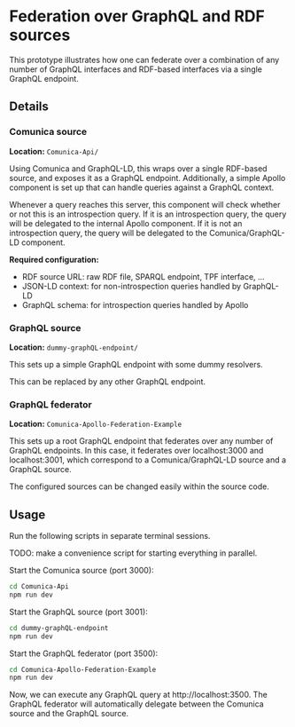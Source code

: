 # Federation over GraphQL and RDF sources

This prototype illustrates how one can federate over a combination
of any number of GraphQL interfaces and RDF-based interfaces via a single GraphQL endpoint.

## Details

### Comunica source

**Location:** `Comunica-Api/`

Using Comunica and GraphQL-LD, this wraps over a single RDF-based source, and exposes it as a GraphQL endpoint.
Additionally, a simple Apollo component is set up that can handle queries against a GraphQL context.

Whenever a query reaches this server, this component will check whether or not this is an introspection query.
If it is an introspection query, the query will be delegated to the internal Apollo component.
If it is not an introspection query, the query will be delegated to the Comunica/GraphQL-LD component.

**Required configuration:**
* RDF source URL: raw RDF file, SPARQL endpoint, TPF interface, ...
* JSON-LD context: for non-introspection queries handled by GraphQL-LD
* GraphQL schema: for introspection queries handled by Apollo

### GraphQL source

**Location:** `dummy-graphQL-endpoint/`

This sets up a simple GraphQL endpoint with some dummy resolvers.

This can be replaced by any other GraphQL endpoint.

### GraphQL federator

**Location:** `Comunica-Apollo-Federation-Example`

This sets up a root GraphQL endpoint that federates over any number of GraphQL endpoints.
In this case, it federates over localhost:3000 and localhost:3001,
which correspond to a Comunica/GraphQL-LD source and a GraphQL source.

The configured sources can be changed easily within the source code.

## Usage

Run the following scripts in separate terminal sessions.

TODO: make a convenience script for starting everything in parallel.

Start the Comunica source (port 3000):
```bash
cd Comunica-Api
npm run dev
```

Start the GraphQL source (port 3001):
```bash
cd dummy-graphQL-endpoint
npm run dev
```

Start the GraphQL federator (port 3500):
```bash
cd Comunica-Apollo-Federation-Example
npm run dev
```

Now, we can execute any GraphQL query at http://localhost:3500.
The GraphQL federator will automatically delegate between the Comunica source and the GraphQL source.
